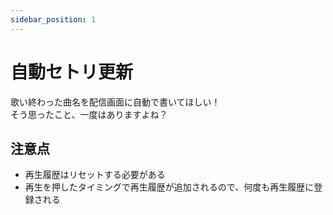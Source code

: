 ```yaml
---
sidebar_position: 1
---
```

# 自動セトリ更新

歌い終わった曲名を配信画面に自動で書いてほしい！  
そう思ったこと、一度はありますよね？  

## 注意点

- 再生履歴はリセットする必要がある
- 再生を押したタイミングで再生履歴が追加されるので、何度も再生履歴に登録される
